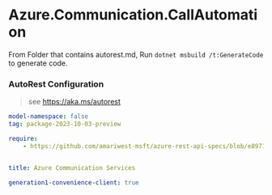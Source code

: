 # Azure.Communication.CallAutomation

From Folder that contains autorest.md, Run `dotnet msbuild /t:GenerateCode` to generate code.

### AutoRest Configuration
> see https://aka.ms/autorest

```yaml
model-namespace: false
tag: package-2023-10-03-preview

require:
    - https://github.com/amariwest-msft/azure-rest-api-specs/blob/e8971b3bcc351ac3de38e2f5446bdc036d02471a/specification/communication/data-plane/CallAutomation/readme.md


title: Azure Communication Services

generation1-convenience-client: true
```
